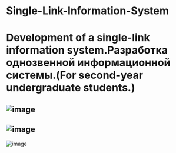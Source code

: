 # Single-Link-Information-System

# Development of a single-link information system.Разработка однозвенной информационной системы.(For second-year undergraduate students.) 

![image](https://github.com/user-attachments/assets/1eaf3d52-7c6d-4d97-9af0-3e0544493378)
-----------------------------------------------------------------------------------------
![image](https://github.com/user-attachments/assets/7561e5d8-771c-4639-8267-7e8ce9d33dcd)
----------------------------------------------------------------------------------------
![image](https://github.com/user-attachments/assets/5b043a67-4959-4440-867a-342801bc5963)

